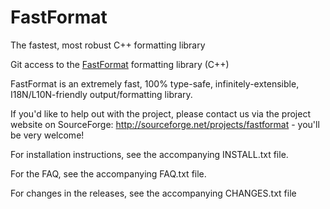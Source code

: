 # FastFormat
The fastest, most robust C++ formatting library

Git access to the [FastFormat](http://fastformat.org/) formatting library (C++)



FastFormat is an extremely fast, 100% type-safe, infinitely-extensible,
I18N/L10N-friendly output/formatting library.

If you'd like to help out with the project, please contact us via the
project website on SourceForge: http://sourceforge.net/projects/fastformat -
you'll be very welcome!


For installation instructions, see the accompanying INSTALL.txt file.

For the FAQ, see the accompanying FAQ.txt file.

For changes in the releases, see the accompanying CHANGES.txt file
